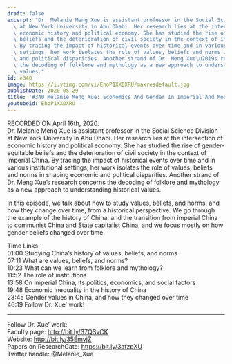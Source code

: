 ```yaml
---
draft: false
excerpt: "Dr. Melanie Meng Xue is assistant professor in the Social Science Division\
  \ at New York University in Abu Dhabi. Her research lies at the intersection of\
  \ economic history and political economy. She has studied the rise of gender-equitable\
  \ beliefs and the deterioration of civil society in the context of imperial China.\
  \ By tracing the impact of historical events over time and in various institutional\
  \ settings, her work isolates the role of values, beliefs and norms in shaping economic\
  \ and political disparities. Another strand of Dr. Meng Xue\u2019s research concerns\
  \ the decoding of folklore and mythology as a new approach to understanding historical\
  \ values."
id: e340
image: https://i.ytimg.com/vi/EhoP1XXDXRU/maxresdefault.jpg
publishDate: 2020-05-29
title: '#340 Melanie Meng Xue: Economics And Gender In Imperial And Modern China'
youtubeid: EhoP1XXDXRU
---
```

RECORDED ON April 16th, 2020.  
Dr. Melanie Meng Xue is assistant professor in the Social Science Division at New York University in Abu Dhabi. Her research lies at the intersection of economic history and political economy. She has studied the rise of gender-equitable beliefs and the deterioration of civil society in the context of imperial China. By tracing the impact of historical events over time and in various institutional settings, her work isolates the role of values, beliefs and norms in shaping economic and political disparities. Another strand of Dr. Meng Xue’s research concerns the decoding of folklore and mythology as a new approach to understanding historical values.

In this episode, we talk about how to study values, beliefs, and norms, and how they change over time, from a historical perspective. We go through the example of the history of China, and the transition from imperial China to communist China and State capitalist China, and we focus mostly on how gender beliefs changed over time.  

Time Links:  
01:00  Studying China’s history of values, beliefs, and norms  
07:11  What are values, beliefs, and norms?  
10:23  What can we learn from folklore and mythology?  
11:52  The role of institutions  
13:58  On imperial China, its politics, economics, and social factors  
19:48  Economic inequality in the history of China  
23:45  Gender values in China, and how they changed over time  
46:19  Follow Dr. Xue’ work!

---

Follow Dr. Xue’ work:  
Faculty page: http://bit.ly/37QSvCK  
Website: http://bit.ly/35EmvjZ  
Papers on ResearchGate: https://bit.ly/3afzpXU  
Twitter handle: @Melanie_Xue
